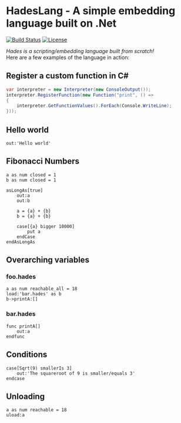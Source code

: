 # HadesLang - A simple embedding language built on .Net
[![Build Status](https://travis-ci.org/Azer0s/HadesLang.svg?branch=master)](https://travis-ci.org/Azer0s/HadesLang)
[![License](https://img.shields.io/badge/license-MIT-green.svg)](https://github.com/Azer0s/HadesLang/blob/master/LICENSE)


*Hades is a scripting/embedding language built from scratch!*
<br>
Here are a few examples of the language in action:

## Register a custom function in C#
```cs
var interpreter = new Interpreter(new ConsoleOutput());
interpreter.RegisterFunction(new Function("print", () =>
{
    interpreter.GetFunctionValues().ForEach(Console.WriteLine);
}));
```

## Hello world
```
out:'Hello world'
```

## Fibonacci Numbers
```
a as num closed = 1
b as num closed = 1

asLongAs[true]
    out:a
    out:b

    a = {a} + {b}
    b = {a} + {b}

    case[{a} bigger 10000]
        put a
    endCase
endAsLongAs
```

## Overarching variables
### foo.hades
```
a as num reachable_all = 18
load:'bar.hades' as b
b->printA:[]
```
### bar.hades
```
func printA[]
    out:a
endfunc
```

## Conditions
```
case[Sqrt(9) smallerIs 3]
    out:'The squareroot of 9 is smaller/equals 3'
endcase
```

## Unloading
```
a as num reachable = 18
uload:a
```
